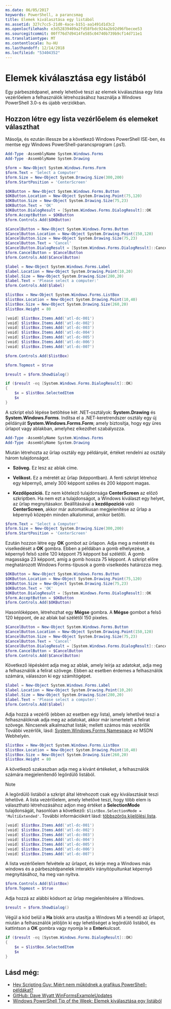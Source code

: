 ```yaml
---
ms.date: 06/05/2017
keywords: PowerShell, a parancsmag
title: Elemek kiválasztása egy listából
ms.assetid: 327c7cc5-21d0-4ace-b151-aa1491d1d3c2
ms.openlocfilehash: e3d52839409a2fd58fbdc924a2b92d96fbecee53
ms.sourcegitcommit: 00ff76d7d9414fe585c04740b739b9cf14d711e1
ms.translationtype: MT
ms.contentlocale: hu-HU
ms.lasthandoff: 12/14/2018
ms.locfileid: "53404352"
---
```

# <a name="selecting-items-from-a-list-box"></a>Elemek kiválasztása egy listából

Egy párbeszédpanel, amely lehetővé teszi az elemek kiválasztása egy lista vezérlőelem a felhasználók létrehozásához használja a Windows PowerShell 3.0-s és újabb verziókban.

## <a name="create-a-list-box-control-and-select-items-from-it"></a>Hozzon létre egy lista vezérlőelem és elemeket választhat

Másolja, és ezután illessze be a következő Windows PowerShell ISE-ben, és mentse egy Windows PowerShell-parancsprogram (.ps1).

```powershell
Add-Type -AssemblyName System.Windows.Forms
Add-Type -AssemblyName System.Drawing

$form = New-Object System.Windows.Forms.Form
$form.Text = 'Select a Computer'
$form.Size = New-Object System.Drawing.Size(300,200)
$form.StartPosition = 'CenterScreen'

$OKButton = New-Object System.Windows.Forms.Button
$OKButton.Location = New-Object System.Drawing.Point(75,120)
$OKButton.Size = New-Object System.Drawing.Size(75,23)
$OKButton.Text = 'OK'
$OKButton.DialogResult = [System.Windows.Forms.DialogResult]::OK
$form.AcceptButton = $OKButton
$form.Controls.Add($OKButton)

$CancelButton = New-Object System.Windows.Forms.Button
$CancelButton.Location = New-Object System.Drawing.Point(150,120)
$CancelButton.Size = New-Object System.Drawing.Size(75,23)
$CancelButton.Text = 'Cancel'
$CancelButton.DialogResult = [System.Windows.Forms.DialogResult]::Cancel
$form.CancelButton = $CancelButton
$form.Controls.Add($CancelButton)

$label = New-Object System.Windows.Forms.Label
$label.Location = New-Object System.Drawing.Point(10,20)
$label.Size = New-Object System.Drawing.Size(280,20)
$label.Text = 'Please select a computer:'
$form.Controls.Add($label)

$listBox = New-Object System.Windows.Forms.ListBox
$listBox.Location = New-Object System.Drawing.Point(10,40)
$listBox.Size = New-Object System.Drawing.Size(260,20)
$listBox.Height = 80

[void] $listBox.Items.Add('atl-dc-001')
[void] $listBox.Items.Add('atl-dc-002')
[void] $listBox.Items.Add('atl-dc-003')
[void] $listBox.Items.Add('atl-dc-004')
[void] $listBox.Items.Add('atl-dc-005')
[void] $listBox.Items.Add('atl-dc-006')
[void] $listBox.Items.Add('atl-dc-007')

$form.Controls.Add($listBox)

$form.Topmost = $true

$result = $form.ShowDialog()

if ($result -eq [System.Windows.Forms.DialogResult]::OK)
{
    $x = $listBox.SelectedItem
    $x
}
```

A szkript első lépése betöltése két .NET-osztályok: **System.Drawing** és **System.Windows.Forms**. Indítsa el a .NET-keretrendszer osztály egy új példányát **System.Windows.Forms.Form**; amely biztosítja, hogy egy üres űrlapot vagy ablakban, amelyhez elkezdhet szabályozza.

```powershell
Add-Type -AssemblyName System.Windows.Forms
Add-Type -AssemblyName System.Drawing
```

Miután létrehozta az űrlap osztály egy példányát, értéket rendelni az osztály három tulajdonságot.

- **Szöveg.** Ez lesz az ablak címe.

- **Velikost.** Ez a méretét az űrlap (képpontban). A fenti szkript létrehoz egy képernyő, amely 300 képpont széles és 200 képpont magas.

- **Kezdőpozíció.** Ez nem kötelező tulajdonsága **CenterScreen** az előző szkriptben. Ha nem ezt a tulajdonságot, a Windows kiválaszt egy helyet, az űrlap megnyitásakor. Beállításával a **kezdőpozíció** való **CenterScreen**, akkor már automatikusan megjelenítése az űrlap a képernyő közepén minden alkalommal, amikor betölti.

```powershell
$form.Text = 'Select a Computer'
$form.Size = New-Object System.Drawing.Size(300,200)
$form.StartPosition = 'CenterScreen'
```

Ezután hozzon létre egy **OK** gombot az űrlapon. Adja meg a méretét és viselkedését a **OK** gombra. Ebben a példában a gomb elhelyezése, a képernyő felső széle 120 képpont 75 képpont bal szélétől. A gomb magassága 23 képpont, amíg a gomb hossza 75 képpont. A szkript előre meghatározott Windows Forms-típusok a gomb viselkedés határozza meg.

```powershell
$OKButton = New-Object System.Windows.Forms.Button
$OKButton.Location = New-Object System.Drawing.Point(75,120)
$OKButton.Size = New-Object System.Drawing.Size(75,23)
$OKButton.Text = 'OK'
$OKButton.DialogResult = [System.Windows.Forms.DialogResult]::OK
$form.AcceptButton = $OKButton
$form.Controls.Add($OKButton)
```

Hasonlóképpen, létrehozhat egy **Mégse** gombra. A **Mégse** gombot a felső 120 képpont, de az ablak bal szélétől 150 pixeles.

```powershell
$CancelButton = New-Object System.Windows.Forms.Button
$CancelButton.Location = New-Object System.Drawing.Point(150,120)
$CancelButton.Size = New-Object System.Drawing.Size(75,23)
$CancelButton.Text = 'Cancel'
$CancelButton.DialogResult = [System.Windows.Forms.DialogResult]::Cancel
$form.CancelButton = $CancelButton
$form.Controls.Add($CancelButton)
```

Következő lépésként adja meg az ablak, amely leírja az adatokat, adja meg a felhasználók a felirat szövege. Ebben az esetben érdemes a felhasználók számára, válasszon ki egy számítógépet.

```powershell
$label = New-Object System.Windows.Forms.Label
$label.Location = New-Object System.Drawing.Point(10,20)
$label.Size = New-Object System.Drawing.Size(280,20)
$label.Text = 'Please select a computer:'
$form.Controls.Add($label)
```

Adja hozzá a vezérlő (ebben az esetben egy lista), amely lehetővé teszi a felhasználóknak adja meg az adatokat, akkor már ismertetett a felirat szövege. Nincsenek alkalmazhat listák; mellett számos más vezérlők További vezérlők, lásd: [System.Windows.Forms Namespace](https://msdn.microsoft.com/library/k50ex0x9(v=vs.110).aspx) az MSDN Webhelyén.

```powershell
$listBox = New-Object System.Windows.Forms.ListBox
$listBox.Location = New-Object System.Drawing.Point(10,40)
$listBox.Size = New-Object System.Drawing.Size(260,20)
$listBox.Height = 80
```

A következő szakaszban adja meg a kívánt értékeket, a felhasználók számára megjelenítendő legördülő listából.

> [!NOTE]
> A legördülő listából a szkript által létrehozott csak egy kiválasztását teszi lehetővé. A lista vezérlőelem, amely lehetővé teszi, hogy több elem is választható létrehozásához adjon meg értéket a **SelectionMode** tulajdonságát, hasonlóan a következő: `$listBox.SelectionMode = 'MultiExtended'`. További információkért lásd: [többszörös kijelölési lista](Multiple-selection-List-Boxes.md).

```powershell
[void] $listBox.Items.Add('atl-dc-001')
[void] $listBox.Items.Add('atl-dc-002')
[void] $listBox.Items.Add('atl-dc-003')
[void] $listBox.Items.Add('atl-dc-004')
[void] $listBox.Items.Add('atl-dc-005')
[void] $listBox.Items.Add('atl-dc-006')
[void] $listBox.Items.Add('atl-dc-007')
```

A lista vezérlőelem felvétele az űrlapot, és kérje meg a Windows más windows és a párbeszédpanelek interaktív irányítópultunkat képernyő megnyitásához, ha meg van nyitva.

```powershell
$form.Controls.Add($listBox)
$form.Topmost = $true
```

Adja hozzá az alábbi kódsort az űrlap megjelenítésére a Windows.

```powershell
$result = $form.ShowDialog()
```

Végül a kód belül a **Ha** blokk arra utasítja a Windows Mi a teendő az űrlapot, miután a felhasználók jelöljön ki egy lehetőséget a legördülő listából, és kattintson a **OK** gombra vagy nyomja le a **Enter**kulcsot.

```powershell
if ($result -eq [System.Windows.Forms.DialogResult]::OK)
{
    $x = $listBox.SelectedItem
    $x
}
```

## <a name="see-also"></a>Lásd még:

- [Hey Scripting Guy:  Miért nem működnek a grafikus PowerShell-példákat?](https://go.microsoft.com/fwlink/?LinkId=506644)
- [GitHub: Dave Wyatt WinFormsExampleUpdates](https://github.com/dlwyatt/WinFormsExampleUpdates)
- [Windows PowerShell Tip of the Week:  Elemek kiválasztása egy listából](https://technet.microsoft.com/library/ff730949.aspx)